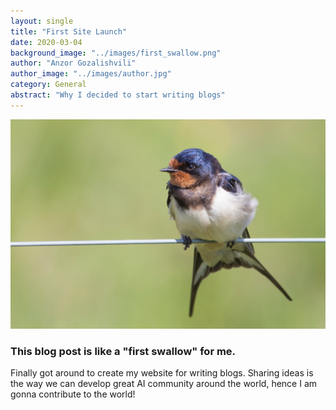 ```yaml
---
layout: single
title: "First Site Launch"
date: 2020-03-04
background_image: "../images/first_swallow.png"
author: "Anzor Gozalishvili"
author_image: "../images/author.jpg"
category: General
abstract: "Why I decided to start writing blogs"
---
```


![title](../images/first_swallow.png)
### This blog post is like a "first swallow" for me.

Finally got around to create my website for writing blogs. Sharing ideas is the way we can develop great AI community around the world, hence I am gonna contribute to the world! 